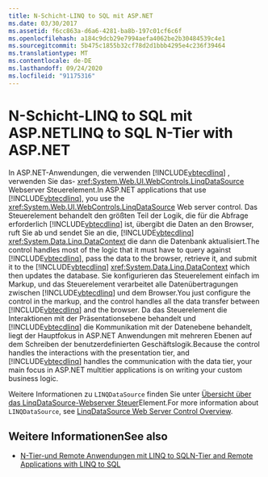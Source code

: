 ```yaml
---
title: N-Schicht-LINQ to SQL mit ASP.NET
ms.date: 03/30/2017
ms.assetid: f6cc863a-d6a6-4281-ba8b-197c01cf6c6f
ms.openlocfilehash: a184c9dcb29e7994aefa4062be2b30484539c4e1
ms.sourcegitcommit: 5b475c1855b32cf78d2d1bbb4295e4c236f39464
ms.translationtype: MT
ms.contentlocale: de-DE
ms.lasthandoff: 09/24/2020
ms.locfileid: "91175316"
---
```

# <a name="linq-to-sql-n-tier-with-aspnet"></a><span data-ttu-id="9eec6-102">N-Schicht-LINQ to SQL mit ASP.NET</span><span class="sxs-lookup"><span data-stu-id="9eec6-102">LINQ to SQL N-Tier with ASP.NET</span></span>

<span data-ttu-id="9eec6-103">In ASP.NET-Anwendungen, die verwenden [!INCLUDE[vbtecdlinq](../../../../../../includes/vbtecdlinq-md.md)] , verwenden Sie das- <xref:System.Web.UI.WebControls.LinqDataSource> Webserver Steuerelement.</span><span class="sxs-lookup"><span data-stu-id="9eec6-103">In ASP.NET applications that use [!INCLUDE[vbtecdlinq](../../../../../../includes/vbtecdlinq-md.md)], you use the <xref:System.Web.UI.WebControls.LinqDataSource> Web server control.</span></span> <span data-ttu-id="9eec6-104">Das Steuerelement behandelt den größten Teil der Logik, die für die Abfrage erforderlich [!INCLUDE[vbtecdlinq](../../../../../../includes/vbtecdlinq-md.md)] ist, übergibt die Daten an den Browser, ruft Sie ab und sendet Sie an die, [!INCLUDE[vbtecdlinq](../../../../../../includes/vbtecdlinq-md.md)] <xref:System.Data.Linq.DataContext> die dann die Datenbank aktualisiert.</span><span class="sxs-lookup"><span data-stu-id="9eec6-104">The control handles most of the logic that it must have to query against [!INCLUDE[vbtecdlinq](../../../../../../includes/vbtecdlinq-md.md)], pass the data to the browser, retrieve it, and submit it to the [!INCLUDE[vbtecdlinq](../../../../../../includes/vbtecdlinq-md.md)] <xref:System.Data.Linq.DataContext> which then updates the database.</span></span> <span data-ttu-id="9eec6-105">Sie konfigurieren das Steuerelement einfach im Markup, und das Steuerelement verarbeitet alle Datenübertragungen zwischen [!INCLUDE[vbtecdlinq](../../../../../../includes/vbtecdlinq-md.md)] und dem Browser.</span><span class="sxs-lookup"><span data-stu-id="9eec6-105">You just configure the control in the markup, and the control handles all the data transfer between [!INCLUDE[vbtecdlinq](../../../../../../includes/vbtecdlinq-md.md)] and the browser.</span></span> <span data-ttu-id="9eec6-106">Da das Steuerelement die Interaktionen mit der Präsentationsebene behandelt und [!INCLUDE[vbtecdlinq](../../../../../../includes/vbtecdlinq-md.md)] die Kommunikation mit der Datenebene behandelt, liegt der Hauptfokus in ASP.NET Anwendungen mit mehreren Ebenen auf dem Schreiben der benutzerdefinierten Geschäftslogik.</span><span class="sxs-lookup"><span data-stu-id="9eec6-106">Because the control handles the interactions with the presentation tier, and [!INCLUDE[vbtecdlinq](../../../../../../includes/vbtecdlinq-md.md)] handles the communication with the data tier, your main focus in ASP.NET multitier applications is on writing your custom business logic.</span></span>  
  
 <span data-ttu-id="9eec6-107">Weitere Informationen zu `LINQDataSource` finden Sie unter [Übersicht über das LinqDataSource-Webserver Steuer](/previous-versions/aspnet/bb547113(v=vs.100))Element.</span><span class="sxs-lookup"><span data-stu-id="9eec6-107">For more information about `LINQDataSource`, see [LinqDataSource Web Server Control Overview](/previous-versions/aspnet/bb547113(v=vs.100)).</span></span>  
  
## <a name="see-also"></a><span data-ttu-id="9eec6-108">Weitere Informationen</span><span class="sxs-lookup"><span data-stu-id="9eec6-108">See also</span></span>

- [<span data-ttu-id="9eec6-109">N-Tier-und Remote Anwendungen mit LINQ to SQL</span><span class="sxs-lookup"><span data-stu-id="9eec6-109">N-Tier and Remote Applications with LINQ to SQL</span></span>](n-tier-and-remote-applications-with-linq-to-sql.md)
